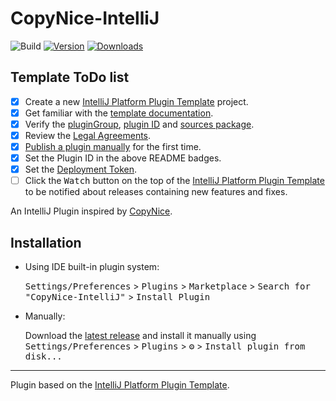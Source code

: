 # CopyNice-IntelliJ

![Build](https://github.com/twobiers/CopyNice-IntelliJ/workflows/Build/badge.svg)
[![Version](https://img.shields.io/jetbrains/plugin/v/com.github.twobiers.copynice.svg)](https://plugins.jetbrains.com/plugin/com.github.twobiers.copynice)
[![Downloads](https://img.shields.io/jetbrains/plugin/d/com.github.twobiers.copynice.svg)](https://plugins.jetbrains.com/plugin/com.github.twobiers.copynice)

## Template ToDo list
- [x] Create a new [IntelliJ Platform Plugin Template][template] project.
- [x] Get familiar with the [template documentation][template].
- [x] Verify the [pluginGroup](./gradle.properties), [plugin ID](./src/main/resources/META-INF/plugin.xml) and [sources package](./src/main/kotlin).
- [x] Review the [Legal Agreements](https://plugins.jetbrains.com/docs/marketplace/legal-agreements.html).
- [x] [Publish a plugin manually](https://plugins.jetbrains.com/docs/intellij/publishing-plugin.html?from=IJPluginTemplate) for the first time.
- [x] Set the Plugin ID in the above README badges.
- [x] Set the [Deployment Token](https://plugins.jetbrains.com/docs/marketplace/plugin-upload.html).
- [ ] Click the <kbd>Watch</kbd> button on the top of the [IntelliJ Platform Plugin Template][template] to be notified about releases containing new features and fixes.

<!-- Plugin description -->

An IntelliJ Plugin inspired by [CopyNice](https://github.com/madskristensen/CopyNice).

<!-- Plugin description end -->

## Installation

- Using IDE built-in plugin system:
  
  <kbd>Settings/Preferences</kbd> > <kbd>Plugins</kbd> > <kbd>Marketplace</kbd> > <kbd>Search for "CopyNice-IntelliJ"</kbd> >
  <kbd>Install Plugin</kbd>
  
- Manually:

  Download the [latest release](https://github.com/twobiers/CopyNice-IntelliJ/releases/latest) and install it manually using
  <kbd>Settings/Preferences</kbd> > <kbd>Plugins</kbd> > <kbd>⚙️</kbd> > <kbd>Install plugin from disk...</kbd>


---
Plugin based on the [IntelliJ Platform Plugin Template][template].

[template]: https://github.com/JetBrains/intellij-platform-plugin-template
